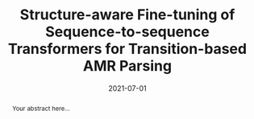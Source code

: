 ---
title: "Structure-aware Fine-tuning of Sequence-to-sequence Transformers for Transition-based AMR Parsing"
awards: ["Outstanding Paper Award"] #这是一个optional

authors:
- Jiawei Zhou
- Tahira Naseem
- Ramón Fernandez Astudillo
- Young-Suk Lee
- Radu Florian
- Salim Roukos

date: "2021-07-01"
publication_types: ["paper-conference"]
publication: "EMNLP 2021: the 2021 Conference on Empirical Methods in Natural Language Processing "

# paper link and code link
url_pdf: "https://aclanthology.org/2021.emnlp-main.507/"
url_code: "https://github.com/IBM/transition-amr-parser"

# image config
image:
  caption: ""
  focal_point: "Smart"
  preview_only: false

abstract: "Your abstract here..."
featured: true
---